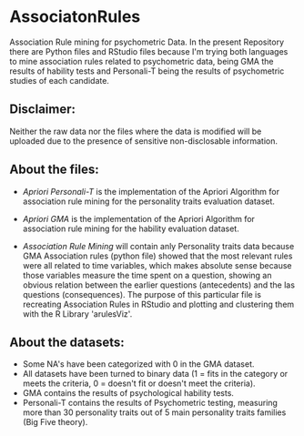 # AssociatonRules
Association Rule mining for psychometric Data. In the present Repository there are Python files and RStudio files because I'm trying both languages to mine association rules related to psychometric data, being GMA the results of hability tests and Personali-T being the results of psychometric studies of each candidate.

## Disclaimer:
Neither the raw data nor the files where the data is modified will be uploaded due to the presence of sensitive non-disclosable information.

## About the files:
- *Apriori Personali-T* is the implementation of the Apriori Algorithm for association rule mining for the personality traits evaluation dataset.

- *Apriori GMA* is the implementation of the Apriori Algorithm for association rule mining for the hability evaluation dataset.

- *Association Rule Mining* will contain anly Personality traits data because GMA Association rules (python file) showed that the most relevant rules were all related to time variables, which makes absolute sense because those variables measure the time spent on a question, showing an obvious relation between the earlier questions (antecedents) and the las questions (consequences). The purpose of this particular file is recreating Association Rules in RStudio and plotting and clustering them with the R Library 'arulesViz'.

## About the datasets:
- Some NA's have been categorized with 0 in the GMA dataset.
- All datasets have been turned to binary data (1 = fits in the category or meets the criteria, 0 = doesn't fit or doesn't meet the criteria).
- GMA contains the results of psychological hability tests.
- Personali-T contains the results of Psychometric testing, measuring more than 30 personality traits out of 5 main personality traits families (Big Five theory).
